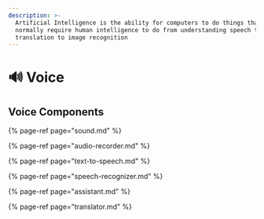```yaml
---
description: >-
  Artificial Intelligence is the ability for computers to do things that
  normally require human intelligence to do from understanding speech to
  translation to image recognition
---
```


# 🔊 Voice

## Voice Components

{% page-ref page="sound.md" %}

{% page-ref page="audio-recorder.md" %}

{% page-ref page="text-to-speech.md" %}

{% page-ref page="speech-recognizer.md" %}

{% page-ref page="assistant.md" %}

{% page-ref page="translator.md" %}


